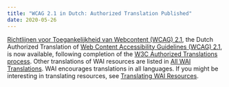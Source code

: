 ```yaml
---
title: "WCAG 2.1 in Dutch: Authorized Translation Published"
date: 2020-05-26
---
```

<p><a href="https://www.w3.org/Translations/WCAG21-nl/" lang="nl" hreflang="nl">Richtlijnen voor Toegankelijkheid van Webcontent (WCAG) 2.1</a>, the Dutch Authorized Translation of <a href="http://www.w3.org/WAI/intro/wcag">Web Content Accessibility Guidelines (WCAG) 2.1</a>, is now available, following completion of the <a href="http://www.w3.org/2005/02/TranslationPolicy">W3C Authorized Translations process</a>. Other translations of WAI resources are listed in <a href="https://www.w3.org/WAI/translations/">All WAI Translations</a>. WAI encourages translations in all languages. If you might be interesting in translating resources, see <a href="https://www.w3.org/WAI/about/translating/">Translating WAI Resources</a>.</p>
